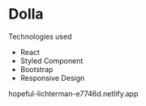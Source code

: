# Dolla

Technologies used 

- React
- Styled Component
- Bootstrap
- Responsive Design

hopeful-lichterman-e7746d.netlify.app
